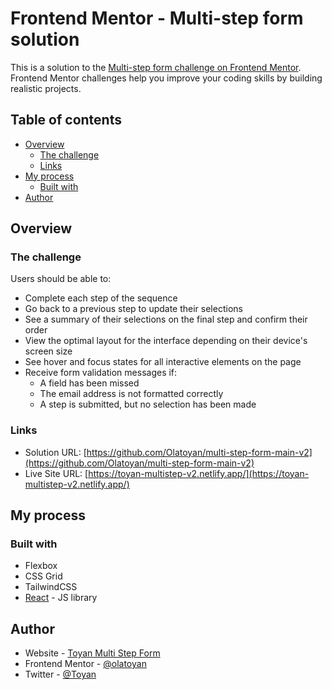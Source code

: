# Frontend Mentor - Multi-step form solution

This is a solution to the [Multi-step form challenge on Frontend Mentor](https://www.frontendmentor.io/challenges/multistep-form-YVAnSdqQBJ). Frontend Mentor challenges help you improve your coding skills by building realistic projects.

## Table of contents

- [Overview](#overview)
  - [The challenge](#the-challenge)
  - [Links](#links)
- [My process](#my-process)
  - [Built with](#built-with)
- [Author](#author)

## Overview

### The challenge

Users should be able to:

- Complete each step of the sequence
- Go back to a previous step to update their selections
- See a summary of their selections on the final step and confirm their order
- View the optimal layout for the interface depending on their device's screen size
- See hover and focus states for all interactive elements on the page
- Receive form validation messages if:
  - A field has been missed
  - The email address is not formatted correctly
  - A step is submitted, but no selection has been made

### Links

- Solution URL: [https://github.com/Olatoyan/multi-step-form-main-v2](https://github.com/Olatoyan/multi-step-form-main-v2)
- Live Site URL: [https://toyan-multistep-v2.netlify.app/](https://toyan-multistep-v2.netlify.app/)

## My process

### Built with

- Flexbox
- CSS Grid
- TailwindCSS
- [React](https://reactjs.org/) - JS library

## Author

- Website - [Toyan Multi Step Form](https://toyan-multistep-v2.netlify.app/)
- Frontend Mentor - [@olatoyan](https://www.frontendmentor.io/profile/olatoyan)
- Twitter - [@Toyan](https://www.twitter.com/_annonnymouss_)
